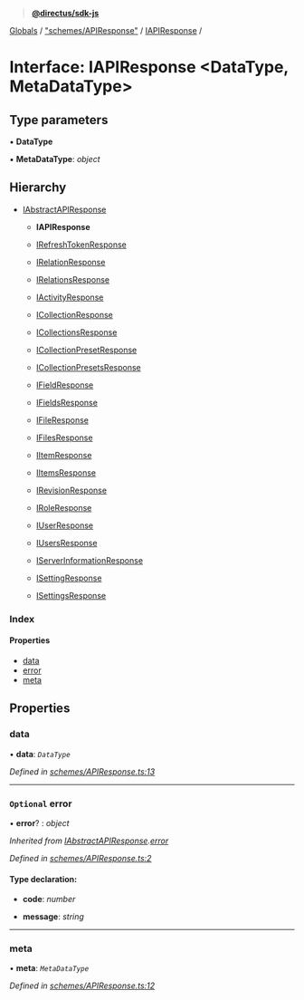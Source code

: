 > **[@directus/sdk-js](../README.md)**

[Globals](../README.md) / ["schemes/APIResponse"](../modules/_schemes_apiresponse_.md) / [IAPIResponse](_schemes_apiresponse_.iapiresponse.md) /

# Interface: IAPIResponse <**DataType, MetaDataType**>

## Type parameters

▪ **DataType**

▪ **MetaDataType**: *object*

## Hierarchy

* [IAbstractAPIResponse](_schemes_apiresponse_.iabstractapiresponse.md)

  * **IAPIResponse**

  * [IRefreshTokenResponse](_schemes_response_token_.irefreshtokenresponse.md)

  * [IRelationResponse](_schemes_response_relation_.irelationresponse.md)

  * [IRelationsResponse](_schemes_response_relation_.irelationsresponse.md)

  * [IActivityResponse](_schemes_response_activity_.iactivityresponse.md)

  * [ICollectionResponse](_schemes_response_collection_.icollectionresponse.md)

  * [ICollectionsResponse](_schemes_response_collection_.icollectionsresponse.md)

  * [ICollectionPresetResponse](_schemes_response_collectionpreset_.icollectionpresetresponse.md)

  * [ICollectionPresetsResponse](_schemes_response_collectionpreset_.icollectionpresetsresponse.md)

  * [IFieldResponse](_schemes_response_field_.ifieldresponse.md)

  * [IFieldsResponse](_schemes_response_field_.ifieldsresponse.md)

  * [IFileResponse](_schemes_response_file_.ifileresponse.md)

  * [IFilesResponse](_schemes_response_file_.ifilesresponse.md)

  * [IItemResponse](_schemes_response_item_.iitemresponse.md)

  * [IItemsResponse](_schemes_response_item_.iitemsresponse.md)

  * [IRevisionResponse](_schemes_response_revision_.irevisionresponse.md)

  * [IRoleResponse](_schemes_response_role_.iroleresponse.md)

  * [IUserResponse](_schemes_response_user_.iuserresponse.md)

  * [IUsersResponse](_schemes_response_user_.iusersresponse.md)

  * [IServerInformationResponse](_schemes_response_serverinformation_.iserverinformationresponse.md)

  * [ISettingResponse](_schemes_response_setting_.isettingresponse.md)

  * [ISettingsResponse](_schemes_response_setting_.isettingsresponse.md)

### Index

#### Properties

* [data](_schemes_apiresponse_.iapiresponse.md#data)
* [error](_schemes_apiresponse_.iapiresponse.md#optional-error)
* [meta](_schemes_apiresponse_.iapiresponse.md#meta)

## Properties

###  data

• **data**: *`DataType`*

*Defined in [schemes/APIResponse.ts:13](https://github.com/janbiasi/sdk-js/blob/b445ae7/src/schemes/APIResponse.ts#L13)*

___

### `Optional` error

• **error**? : *object*

*Inherited from [IAbstractAPIResponse](_schemes_apiresponse_.iabstractapiresponse.md).[error](_schemes_apiresponse_.iabstractapiresponse.md#optional-error)*

*Defined in [schemes/APIResponse.ts:2](https://github.com/janbiasi/sdk-js/blob/b445ae7/src/schemes/APIResponse.ts#L2)*

#### Type declaration:

* **code**: *number*

* **message**: *string*

___

###  meta

• **meta**: *`MetaDataType`*

*Defined in [schemes/APIResponse.ts:12](https://github.com/janbiasi/sdk-js/blob/b445ae7/src/schemes/APIResponse.ts#L12)*